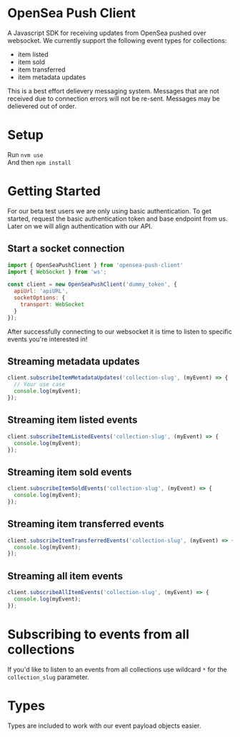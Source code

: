 # OpenSea Push Client

A Javascript SDK for receiving updates from OpenSea pushed over websocket. We currently support the following event types for collections: 

- item listed 
- item sold 
- item transferred
- item metadata updates 

This is a best effort delievery messaging system. Messages that are not received due to connection errors will not be re-sent. Messages may be delievered out of order. 

# Setup 

Run `nvm use`  
And then `npm install` 

# Getting Started 

For our beta test users we are only using basic authentication. To get started, request the basic authentication token and base endpoint from us.  Later on we will align authentication with our API. 

## Start a socket connection 
```javascript 
import { OpenSeaPushClient } from 'opensea-push-client'  
import { WebSocket } from 'ws';

const client = new OpenSeaPushClient('dummy_token', {
  apiUrl: 'apiURL',
  socketOptions: {
    transport: WebSocket
  }
});
```

After successfully connecting to our websocket it is time to listen to specific events you're interested in! 

## Streaming metadata updates 

```javascript 
client.subscribeItemMetadataUpdates('collection-slug', (myEvent) => {
  // Your use case
  console.log(myEvent);
});
```

## Streaming item listed events 

```javascript 
client.subscribeItemListedEvents('collection-slug', (myEvent) => {
  console.log(myEvent);
});
```

## Streaming item sold events 

```javascript 
client.subscribeItemSoldEvents('collection-slug', (myEvent) => {
  console.log(myEvent);
});
```

## Streaming item transferred events 

```javascript 
client.subscribeItemTransferredEvents('collection-slug', (myEvent) => {
  console.log(myEvent);
});
```

## Streaming all item events 

```javascript 
client.subscribeAllItemEvents('collection-slug', (myEvent) => {
  console.log(myEvent);
});
```

# Subscribing to events from all collections 

If you'd like to listen to an events from all collections use wildcard `*` for the `collection_slug` parameter. 

# Types 

Types are included to work with our event payload objects easier. 

